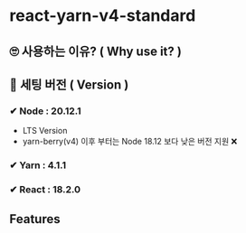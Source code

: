 # react-yarn-v4-standard

## 🙄 사용하는 이유? ( Why use it? )

## 📃 세팅 버전 ( Version )

### ✔ **Node** : 20.12.1

- LTS Version
- yarn-berry(v4) 이후 부터는 Node 18.12 보다 낮은 버전 지원 ❌

### ✔ **Yarn** : 4.1.1

### ✔ **React** : 18.2.0

## Features
